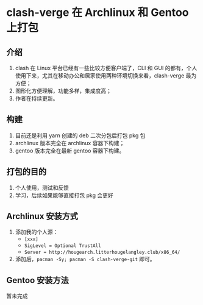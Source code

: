 # clash-verge 在 Archlinux 和 Gentoo 上打包

## 介绍 ##

1. clash 在 Linux 平台已经有一些比较方便客户端了，CLI 和 GUI 的都有，个人使用下来，尤其在移动办公和居家使用两种环境切换来看，clash-verge 最为方便；
2. 图形化方便理解，功能多样，集成度高；
3. 作者在持续更新。

## 构建 ##

1. 目前还是利用 yarn 创建的 deb 二次分包后打包 pkg 包
2. archlinux 版本完全在 archlinux 容器下构建；
3. gentoo 版本完全在最新 gentoo 容器下构建。

## 打包的目的 ##

1. 个人使用，测试和反馈
2. 学习，后续如果能够直接打包 pkg 会更好

## Archlinux 安装方式 ##

1. 添加我的个人源：
    - `[xxx]`
    - `SigLevel = Optional TrustAll`
    - `Server = http://hougearch.litterhougelangley.club/x86_64/`
2. 添加后，`pacman -Sy; pacman -S clash-verge-git` 即可。

## Gentoo 安装方法 ##

暂未完成